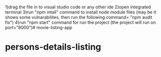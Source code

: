 1)drag the file in to visual studio code or any other ide
2)open integrated terminal
3)run "npm intall" command to install node module files (may be it shows some vulnarabilites, then run the following command= "npm audit fix")
4)run "npm start" command for run the project (the project will run on port="8000")# movie-listing-app
# persons-details-listing
